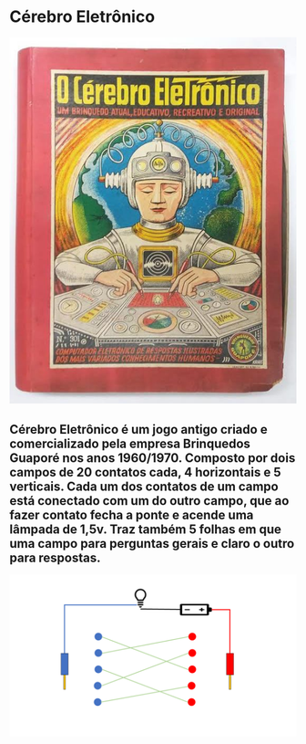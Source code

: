 # Cérebro Eletrônico

![Cérebro Eletrônico](imagens/I000.jpg?raw=true "Cérebro Eletrônico")

## Cérebro Eletrônico é um jogo antigo criado e comercializado pela empresa Brinquedos Guaporé nos anos 1960/1970. Composto por dois campos de 20 contatos cada, 4 horizontais e 5 verticais. Cada um dos contatos de um campo está conectado com um do outro campo, que ao fazer contato fecha a ponte e acende uma lâmpada de 1,5v. Traz também 5 folhas em que uma campo para perguntas gerais e claro o outro para respostas.

![Cérebro Eletrônico](imagens/I002.png?raw=true "Cérebro Eletrônico")
